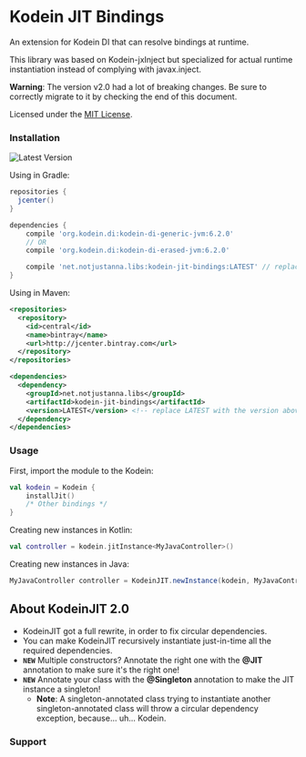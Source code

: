 # Kodein JIT Bindings
An extension for Kodein DI that can resolve bindings at runtime.

This library was based on Kodein-jxInject but specialized for actual runtime instantiation instead of complying with javax.inject.

**Warning**: The version v2.0 had a lot of breaking changes.
Be sure to correctly migrate to it by checking the end of this document.

Licensed under the [MIT License](https://github.com/notjustanna/kodein-jit-bindings/blob/master/LICENSE).

### Installation

![Latest Version](https://api.bintray.com/packages/notjustanna/kotlin/kodein-jit-bindings/images/download.svg)

Using in Gradle:

```gradle
repositories {
  jcenter()
}

dependencies {
    compile 'org.kodein.di:kodein-di-generic-jvm:6.2.0'
    // OR
    compile 'org.kodein.di:kodein-di-erased-jvm:6.2.0'

    compile 'net.notjustanna.libs:kodein-jit-bindings:LATEST' // replace LATEST with the version above
}
```

Using in Maven:

```xml
<repositories>
  <repository>
    <id>central</id>
    <name>bintray</name>
    <url>http://jcenter.bintray.com</url>
  </repository>
</repositories>

<dependencies>
  <dependency>
    <groupId>net.notjustanna.libs</groupId>
    <artifactId>kodein-jit-bindings</artifactId>
    <version>LATEST</version> <!-- replace LATEST with the version above -->
  </dependency>
</dependencies>
```

### Usage

First, import the module to the Kodein:
```kotlin 
val kodein = Kodein {
    installJit()
    /* Other bindings */
}
```

Creating new instances in Kotlin:
```kotlin
val controller = kodein.jitInstance<MyJavaController>()
```

Creating new instances in Java:
```java
MyJavaController controller = KodeinJIT.newInstance(kodein, MyJavaController.class);
```

## About KodeinJIT 2.0

- KodeinJIT got a full rewrite, in order to fix circular dependencies.
- You can make KodeinJIT recursively instantiate just-in-time all the required dependencies.
- **`NEW`** Multiple constructors? Annotate the right one with the **@JIT** annotation to make sure it's the right one!
- **`NEW`** Annotate your class with the **@Singleton** annotation to make the JIT instance a singleton!
  - **Note**: A singleton-annotated class trying to instantiate another singleton-annotated class will throw a circular dependency exception, because... uh... Kodein.

### Support




